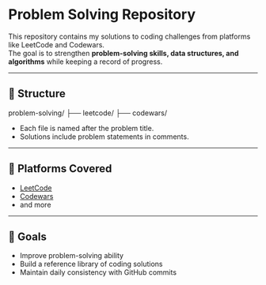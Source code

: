 # Problem Solving Repository

This repository contains my solutions to coding challenges from platforms like LeetCode and Codewars.  
The goal is to strengthen **problem-solving skills, data structures, and algorithms** while keeping a record of progress.

---

## 📂 Structure
problem-solving/
├── leetcode/
├── codewars/

- Each file is named after the problem title.
- Solutions include problem statements in comments.

---

## 🚀 Platforms Covered
- [LeetCode](https://leetcode.com/)
- [Codewars](https://www.codewars.com/)
- and more

---

## 🎯 Goals
- Improve problem-solving ability
- Build a reference library of coding solutions
- Maintain daily consistency with GitHub commits
